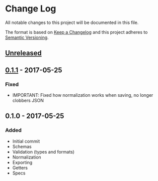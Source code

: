 # Change Log
All notable changes to this project will be documented in this file.

The format is based on [Keep a Changelog](http://keepachangelog.com/)
and this project adheres to [Semantic Versioning](http://semver.org/).

## [Unreleased]

## [0.1.1] - 2017-05-25
### Fixed
- IMPORTANT: Fixed how normalization works when saving, no longer clobbers JSON

## 0.1.0 - 2017-05-25
### Added
- Initial commit
- Schemas
- Validation (types and formats)
- Normalization
- Exporting
- Getters
- Specs

[Unreleased]: https://github.com/earksiinni/golden_fleece/compare/v0.1.1...HEAD
[0.1.1]: https://github.com/earksiinni/golden_fleece/compare/v0.1.0...v0.1.1
